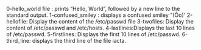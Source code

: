 0-hello_world file : prints “Hello, World”, followed by a new line to the standard output.
1-confused_smiley : displays a confused smiley "(Ôo)'
2-hellofile: Display the content of the /etc/passwd file
3-twofiles: Display the content of /etc/passwd and /etc/hosts.
4-lastlines:Displays the last 10 lines of /etc/passwd.
5-firstlines: Displays the first 10 lines of /etc/passwd.
6-third_line: displays the third line of the file iacta.
